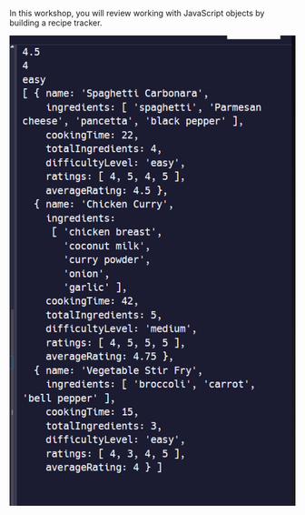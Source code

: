 In this workshop, you will review working with JavaScript objects by building a recipe tracker.

![alt text](image.png)